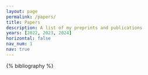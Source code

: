 ```yaml
---
layout: page
permalink: /papers/
title: Papers
description: A list of my preprints and publications 
years: [2022, 2023, 2024]
horizontal: false
nav_num: 1
nav: true
---
```


<div class="publications">

{% bibliography %}

</div>
